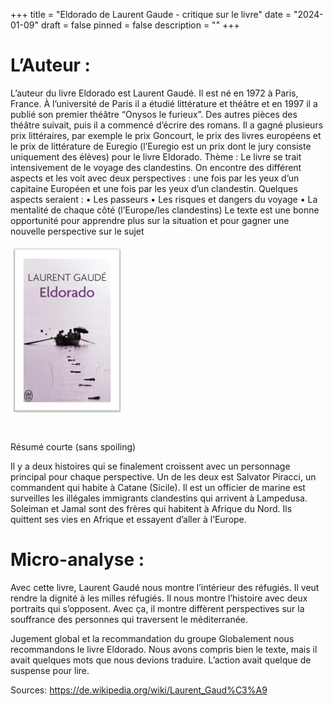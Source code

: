 +++
title = "Eldorado de Laurent Gaude - critique sur le livre"
date = "2024-01-09"
draft = false
pinned = false
description = ""
+++
# L’Auteur : 


L’auteur du livre Eldorado est Laurent Gaudé. Il est né en 1972 à Paris, France. À l’université de Paris il a étudié littérature et théâtre et en 1997 il a publié son premier théâtre “Onysos le furieux”. Des autres pièces des théâtre suivait, puis il a commencé d’écrire des romans. Il a gagné plusieurs prix littéraires, par exemple le prix Goncourt, le prix des livres européens et le prix de littérature de Euregio (l’Euregio est un prix dont le jury consiste uniquement des élèves) pour le livre Eldorado. 
Thème :
Le livre se trait intensivement de le voyage des clandestins. On encontre des différent aspects et les voit avec deux perspectives : une fois par les yeux d’un capitaine Européen et une fois par les yeux d’un clandestin. Quelques aspects seraient :
•	Les passeurs
•	Les risques et dangers du voyage
•	La mentalité de chaque côté (l’Europe/les clandestins)
Le texte est une bonne opportunité pour apprendre plus sur la situation et pour gagner une nouvelle perspective sur le sujet

![](eldorado.jpg)

# 
Résumé courte (sans spoiling)


Il y a deux histoires qui se finalement croissent avec un personnage principal pour chaque perspective. Un de les deux est Salvator Piracci, un commandent qui habite à Catane (Sicile). Il est un officier de marine est surveilles les illégales immigrants clandestins qui arrivent à Lampedusa. Soleiman et Jamal sont des frères qui habitent à Afrique du Nord. Ils quittent ses vies en Afrique et essayent d’aller à l’Europe. 



# Micro-analyse : 


Avec cette livre, Laurent Gaudé nous montre l’intérieur des réfugiés. Il veut rendre la dignité à les milles réfugiés. Il nous montre l’histoire avec deux portraits qui s’opposent. Avec ça, il montre diffèrent perspectives sur la souffrance des personnes qui traversent le méditerranée.

Jugement global et la recommandation du groupe
Globalement nous recommandons le livre Eldorado. Nous avons compris bien le texte, mais il avait quelques mots que nous devions traduire. L’action avait quelque de suspense pour lire. 

Sources:
https://de.wikipedia.org/wiki/Laurent_Gaud%C3%A9
